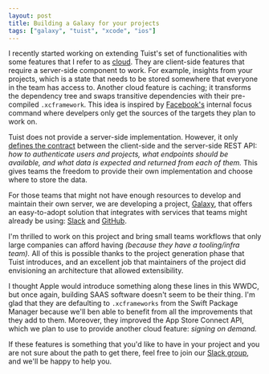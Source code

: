 ```yaml
---
layout: post
title: Building a Galaxy for your projects
tags: ["galaxy", "tuist", "xcode", "ios"]
---
```


I recently started working on extending Tuist's set of functionalities with some features that I refer to as [cloud](https://tuist.io/docs/cloud/cloud/).
They are client-side features that require a server-side component to work.
For example,
insights from your projects,
which is a state that needs to be stored somewhere that everyone in the team has access to.
Another cloud feature is caching;
it transforms the dependency tree and swaps transitive dependencies with their pre-compiled `.xcframework`.
This idea is inspired by [Facebook's](https://facebook.com) internal focus command where develpers only get the sources of the targets they plan to work on.

Tuist does not provide a server-side implementation.
However,
it only [defines the contract](https://tuist.io/docs/cloud/contract/) between the client-side and the server-side REST API:
_how to authenticate users and projects,
what endpoints should be available,
and what data is expected and returned from each of them._
This gives teams the freedom to provide their own implementation and choose where to store the data.

For those teams that might not have enough resources to develop and maintain their own server,
we are developing a project,
[Galaxy](https://appgalaxy.io),
that offers an easy-to-adopt solution that integrates with services that teams might already be using:
[Slack](https://slack.com) and [GitHub](https://github.com).

I'm thrilled to work on this project and bring small teams workflows that only large companies can afford having _(because they have a tooling/infra team)._
All of this is possible thanks to the project generation phase that Tuist introduces,
and an excellent job that maintainers of the project did envisioning an architecture that allowed extensibility.

I thought Apple would introduce something along these lines in this WWDC,
but once again,
building SAAS software doesn't seem to be their thing.
I'm glad that they are defaulting to `.xcframeworks` from the Swift Package Manager because we'll ben able to benefit from all the improvements that they add to them.
Moreover, they improved the App Store Connect API,
which we plan to use to provide another cloud feature: _signing on demand._

If these features is something that you'd like to have in your project and you are not sure about the path to get there,
feel free to join our [Slack group](https://slack.tuist.io),
and we'll be happy to help you.
